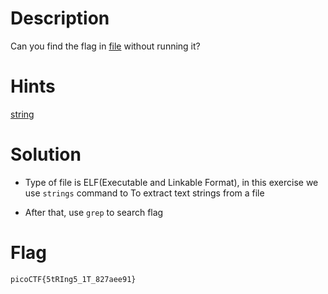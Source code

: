 # Description

Can you find the flag in [file](https://jupiter.challenges.picoctf.org/static/5bd86036f013ac3b9c958499adf3e2e2/strings) without running it?

# Hints

[string](https://linux.die.net/man/1/strings)

# Solution

- Type of file is ELF(Executable and Linkable Format), in this exercise we use `strings` command to To extract text strings from a file  

- After that, use `grep` to search flag

# Flag 
`picoCTF{5tRIng5_1T_827aee91}`